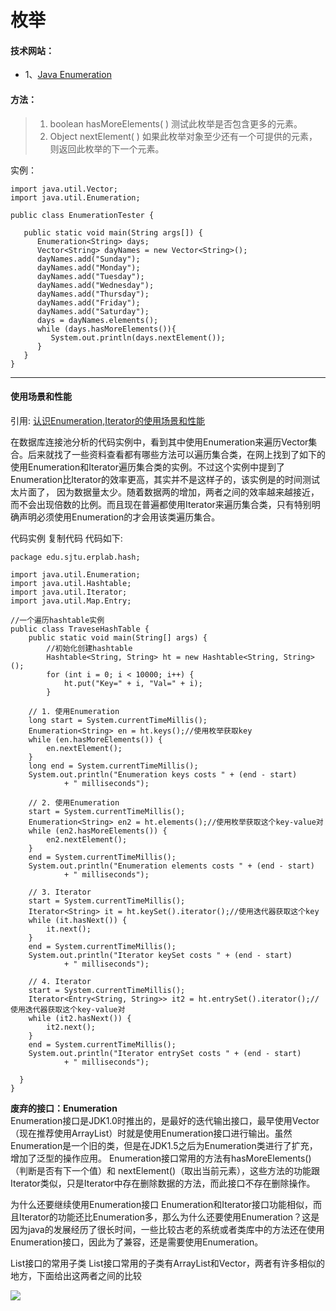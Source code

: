 枚举
============
#### 技术网站：

- 1、[Java Enumeration](http://www.runoob.com/java/java-enumeration-interface.html)
    
#### 方法：

> 1. boolean hasMoreElements( )
     测试此枚举是否包含更多的元素。 
> 2. Object nextElement( )
     如果此枚举对象至少还有一个可提供的元素，则返回此枚举的下一个元素。



实例：

    import java.util.Vector;
    import java.util.Enumeration;
     
    public class EnumerationTester {
     
       public static void main(String args[]) {
          Enumeration<String> days;
          Vector<String> dayNames = new Vector<String>();
          dayNames.add("Sunday");
          dayNames.add("Monday");
          dayNames.add("Tuesday");
          dayNames.add("Wednesday");
          dayNames.add("Thursday");
          dayNames.add("Friday");
          dayNames.add("Saturday");
          days = dayNames.elements();
          while (days.hasMoreElements()){
             System.out.println(days.nextElement()); 
          }
       }
    }


--------------------
#### 使用场景和性能

引用:
[认识Enumeration,Iterator的使用场景和性能](https://blog.csdn.net/jiangpan007/article/details/50477453)


在数据库连接池分析的代码实例中，看到其中使用Enumeration来遍历Vector集合。后来就找了一些资料查看都有哪些方法可以遍历集合类，在网上找到了如下的使用Enumeration和Iterator遍历集合类的实例。不过这个实例中提到了Enumeration比Iterator的效率更高，其实并不是这样子的，该实例是的时间测试太片面了， 因为数据量太少。随着数据两的增加，两者之间的效率越来越接近，而不会出现倍数的比例。而且现在普遍都使用Iterator来遍历集合类，只有特别明确声明必须使用Enumeration的才会用该类遍历集合。

代码实例
复制代码 代码如下:

    package edu.sjtu.erplab.hash;
 
    import java.util.Enumeration;
    import java.util.Hashtable;
    import java.util.Iterator;
    import java.util.Map.Entry;
     
    //一个遍历hashtable实例
    public class TraveseHashTable {
        public static void main(String[] args) {
            //初始化创建hashtable
            Hashtable<String, String> ht = new Hashtable<String, String>();
            for (int i = 0; i < 10000; i++) {
                ht.put("Key=" + i, "Val=" + i);
            }
 
        // 1. 使用Enumeration
        long start = System.currentTimeMillis();
        Enumeration<String> en = ht.keys();//使用枚举获取key
        while (en.hasMoreElements()) {
            en.nextElement();
        }
        long end = System.currentTimeMillis();
        System.out.println("Enumeration keys costs " + (end - start)
                + " milliseconds");
 
        // 2. 使用Enumeration
        start = System.currentTimeMillis();
        Enumeration<String> en2 = ht.elements();//使用枚举获取这个key-value对
        while (en2.hasMoreElements()) {
            en2.nextElement();
        }
        end = System.currentTimeMillis();
        System.out.println("Enumeration elements costs " + (end - start)
                + " milliseconds");
 
        // 3. Iterator
        start = System.currentTimeMillis();
        Iterator<String> it = ht.keySet().iterator();//使用迭代器获取这个key
        while (it.hasNext()) {
            it.next();
        }
        end = System.currentTimeMillis();
        System.out.println("Iterator keySet costs " + (end - start)
                + " milliseconds");
 
        // 4. Iterator
        start = System.currentTimeMillis();
        Iterator<Entry<String, String>> it2 = ht.entrySet().iterator();//使用迭代器获取这个key-value对
        while (it2.hasNext()) {
            it2.next();
        }
        end = System.currentTimeMillis();
        System.out.println("Iterator entrySet costs " + (end - start)
                + " milliseconds");
 
      }
    }



**废弃的接口：Enumeration** <br>
Enumeration接口是JDK1.0时推出的，是最好的迭代输出接口，最早使用Vector（现在推荐使用ArrayList）时就是使用Enumeration接口进行输出。虽然Enumeration是一个旧的类，但是在JDK1.5之后为Enumeration类进行了扩充，增加了泛型的操作应用。
Enumeration接口常用的方法有hasMoreElements()（判断是否有下一个值）和 nextElement()（取出当前元素），这些方法的功能跟Iterator类似，只是Iterator中存在删除数据的方法，而此接口不存在删除操作。
<br>

为什么还要继续使用Enumeration接口
Enumeration和Iterator接口功能相似，而且Iterator的功能还比Enumeration多，那么为什么还要使用Enumeration？这是因为java的发展经历了很长时间，一些比较古老的系统或者类库中的方法还在使用Enumeration接口，因此为了兼容，还是需要使用Enumeration。
<br>

List接口的常用子类
List接口常用的子类有ArrayList和Vector，两者有许多相似的地方，下面给出这两者之间的比较


![](https://img-blog.csdn.net/20160107165032295?watermark/2/text/aHR0cDovL2Jsb2cuY3Nkbi5uZXQv/font/5a6L5L2T/fontsize/400/fill/I0JBQkFCMA==/dissolve/70/gravity/Center)